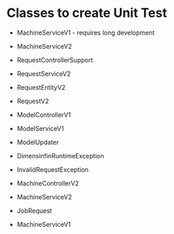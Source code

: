 # Classes to create Unit Test
* MachineServiceV1 - requires long development
* MachineServiceV2
* RequestControllerSupport
* RequestServiceV2
* RequestEntityV2
* RequestV2

* ModelControllerV1
* ModelServiceV1
* ModelUpdater

* DimensinfinRuntimeException
* InvalidRequestException
* MachineControllerV2
* MachineServiceV2
* JobRequest
* MachineServiceV1
